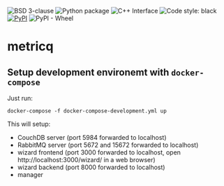 ![BSD 3-clause](https://img.shields.io/badge/license-BSD%203--clause-blue.svg)
![Python package](https://github.com/metricq/metricq/workflows/Python%20package/badge.svg)
![C++ Interface](https://github.com/metricq/metricq/workflows/C++%20Interface/badge.svg)
![Code style: black](https://img.shields.io/badge/code%20style-black-000000.svg)
[![PyPI](https://img.shields.io/pypi/v/metricq)](https://pypi.org/project/metricq/)
![PyPI - Wheel](https://img.shields.io/pypi/wheel/metricq)
# metricq

## Setup development environemt with ```docker-compose```

Just run:

```
docker-compose -f docker-compose-development.yml up
```

This will setup:

- CouchDB server (port 5984 forwarded to localhost)
- RabbitMQ server (port 5672 and 15672 forwarded to localhost)
- wizard frontend (port 3000 forwarded to localhost, open http://localhost:3000/wizard/ in a web browser)
- wizard backend (port 8000 forwarded to localhost)
- manager